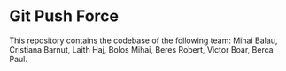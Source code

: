 # Git Push Force
This repository contains the codebase of the following team: Mihai Balau, Cristiana Barnut, Laith Haj, Bolos Mihai, Beres Robert, Victor Boar, Berca Paul.

